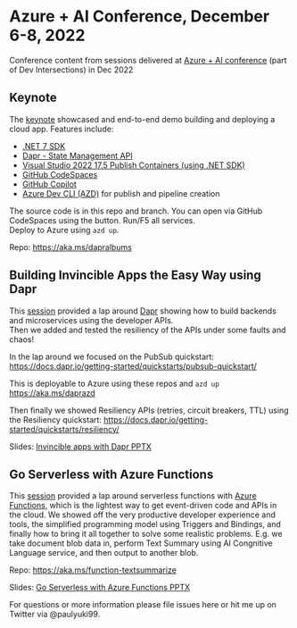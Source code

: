 # Azure + AI Conference, December 6-8, 2022
Conference content from sessions delivered at [Azure + AI conference](https://azureaiconf.com/#!/) (part of Dev Intersections) in Dec 2022

## Keynote

The [keynote](https://azureaiconf.com/#!/session/%3Cstrong%3EKeynote:%20Doing%20More%20with%20Less%20with%20the%20Microsoft%20Cloud/5765) showcased and end-to-end demo building and deploying a cloud app.  Features include:
- [.NET 7 SDK](https://dotnet.microsoft.com/en-us/download/dotnet/7.0)
- [Dapr - State Management API](https://docs.dapr.io/developing-applications/building-blocks/state-management/state-management-overview/)
- [Visual Studio 2022 17.5 Publish Containers (using .NET SDK)](https://devblogs.microsoft.com/dotnet/announcing-builtin-container-support-for-the-dotnet-sdk/)
- [GitHub CodeSpaces](https://github.com/features/codespaces)
- [GitHub Copilot](https://github.com/features/copilot)
- [Azure Dev CLI (AZD)](https://aka.ms/azd) for publish and pipeline creation

The source code is in this repo and branch.  You can open via GitHub CodeSpaces using the button.  Run/F5 all services.  
Deploy to Azure using `azd up`.  

Repo:
https://aka.ms/dapralbums

## Building Invincible Apps the Easy Way using Dapr

This [session](https://azureaiconf.com/#!/session/Writing%20Reliable,%20Scalable,%20Fault%20Oblivious%20Code%20the%20Easy%20Way%20using%20Dapr/5697) provided a lap around [Dapr](dapr.io) showing how to build backends and microservices using the developer APIs.  
Then we added and tested the resiliency of the APIs under some faults and chaos! 

In the lap around we focused on the PubSub quickstart:
https://docs.dapr.io/getting-started/quickstarts/pubsub-quickstart/

This is deployable to Azure using these repos and `azd up`
https://aka.ms/daprazd

Then finally we showed Resiliency APIs (retries, circuit breakers, TTL) using the Resiliency quickstart:
https://docs.dapr.io/getting-started/quickstarts/resiliency/

Slides:
[Invincible apps with Dapr PPTX](./Invincable%20apps%20with%20Dapr%20-%20Dec%202022%20Azure%20plus%20AI.pptx)

## Go Serverless with Azure Functions

This [session](https://azureaiconf.com/#!/session/Go%20Serverless%20%E2%80%93%20Building%20Elastic%20Scale%20Apps%20Easily%20with%20Azure%20Functions/5696) provided a lap around serverless functions with [Azure Functions](https://learn.microsoft.com/en-us/azure/azure-functions/functions-overview), which is the lightest way to 
get event-driven code and APIs in the cloud.  We showed off the very productive developer experience and tools, 
the simplified programming model using Triggers and Bindings, and finally how to bring it all together to solve 
some realistic problems.  E.g. we take document blob data in, perform Text Summary using AI Congnitive Language 
service, and then output to another blob.

Repo:
https://aka.ms/function-textsummarize

Slides:
[Go Serverless with Azure Functions PPTX](Go%20Serverless%20with%20Azure%20Functions%20(Developer%20Audience).pptx)

For questions or more information please file issues here or hit me up on Twitter via @paulyuki99.  
